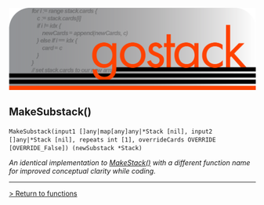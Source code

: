 ![Banner](../../images/gostack_SmallerTransparent.png)

 <h2>MakeSubstack()</h2>

 `MakeSubstack(input1 []any|map[any]any|*Stack [nil], input2 []any|*Stack [nil], repeats int [1], overrideCards OVERRIDE [OVERRIDE_False]) (newSubstack *Stack)`

 *An identical implementation to [MakeStack()](MakeStack.md) with a different function name for improved conceptual clarity while coding.*

---

 [> Return to functions](../functionsAPI.md)